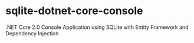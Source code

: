 # sqlite-dotnet-core-console
.NET Core 2.0 Console Application using SQLite with Entity Framework and Dependency Injection
